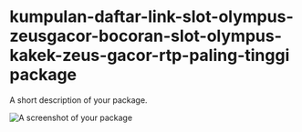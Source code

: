 # kumpulan-daftar-link-slot-olympus-zeusgacor-bocoran-slot-olympus-kakek-zeus-gacor-rtp-paling-tinggi package

A short description of your package.

![A screenshot of your package](https://f.cloud.github.com/assets/69169/2290250/c35d867a-a017-11e3-86be-cd7c5bf3ff9b.gif)
